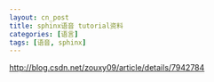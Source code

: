```yaml
---
layout: cn_post
title: sphinx语音 tutorial资料
categories: [语言]
tags: [语音, sphinx]
---
```


http://blog.csdn.net/zouxy09/article/details/7942784


